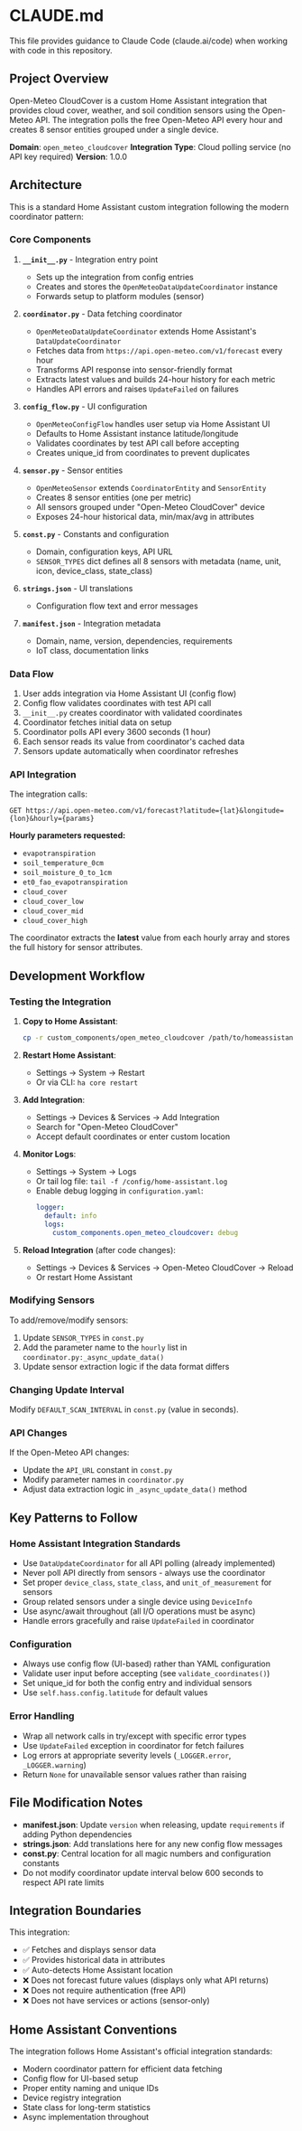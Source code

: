 # CLAUDE.md

This file provides guidance to Claude Code (claude.ai/code) when working with code in this repository.

## Project Overview

Open-Meteo CloudCover is a custom Home Assistant integration that provides cloud cover, weather, and soil condition sensors using the Open-Meteo API. The integration polls the free Open-Meteo API every hour and creates 8 sensor entities grouped under a single device.

**Domain**: `open_meteo_cloudcover`
**Integration Type**: Cloud polling service (no API key required)
**Version**: 1.0.0

## Architecture

This is a standard Home Assistant custom integration following the modern coordinator pattern:

### Core Components

1. **`__init__.py`** - Integration entry point
   - Sets up the integration from config entries
   - Creates and stores the `OpenMeteoDataUpdateCoordinator` instance
   - Forwards setup to platform modules (sensor)

2. **`coordinator.py`** - Data fetching coordinator
   - `OpenMeteoDataUpdateCoordinator` extends Home Assistant's `DataUpdateCoordinator`
   - Fetches data from `https://api.open-meteo.com/v1/forecast` every hour
   - Transforms API response into sensor-friendly format
   - Extracts latest values and builds 24-hour history for each metric
   - Handles API errors and raises `UpdateFailed` on failures

3. **`config_flow.py`** - UI configuration
   - `OpenMeteoConfigFlow` handles user setup via Home Assistant UI
   - Defaults to Home Assistant instance latitude/longitude
   - Validates coordinates by test API call before accepting
   - Creates unique_id from coordinates to prevent duplicates

4. **`sensor.py`** - Sensor entities
   - `OpenMeteoSensor` extends `CoordinatorEntity` and `SensorEntity`
   - Creates 8 sensor entities (one per metric)
   - All sensors grouped under "Open-Meteo CloudCover" device
   - Exposes 24-hour historical data, min/max/avg in attributes

5. **`const.py`** - Constants and configuration
   - Domain, configuration keys, API URL
   - `SENSOR_TYPES` dict defines all 8 sensors with metadata (name, unit, icon, device_class, state_class)

6. **`strings.json`** - UI translations
   - Configuration flow text and error messages

7. **`manifest.json`** - Integration metadata
   - Domain, name, version, dependencies, requirements
   - IoT class, documentation links

### Data Flow

1. User adds integration via Home Assistant UI (config flow)
2. Config flow validates coordinates with test API call
3. `__init__.py` creates coordinator with validated coordinates
4. Coordinator fetches initial data on setup
5. Coordinator polls API every 3600 seconds (1 hour)
6. Each sensor reads its value from coordinator's cached data
7. Sensors update automatically when coordinator refreshes

### API Integration

The integration calls:
```
GET https://api.open-meteo.com/v1/forecast?latitude={lat}&longitude={lon}&hourly={params}
```

**Hourly parameters requested:**
- `evapotranspiration`
- `soil_temperature_0cm`
- `soil_moisture_0_to_1cm`
- `et0_fao_evapotranspiration`
- `cloud_cover`
- `cloud_cover_low`
- `cloud_cover_mid`
- `cloud_cover_high`

The coordinator extracts the **latest** value from each hourly array and stores the full history for sensor attributes.

## Development Workflow

### Testing the Integration

1. **Copy to Home Assistant**:
   ```bash
   cp -r custom_components/open_meteo_cloudcover /path/to/homeassistant/custom_components/
   ```

2. **Restart Home Assistant**:
   - Settings → System → Restart
   - Or via CLI: `ha core restart`

3. **Add Integration**:
   - Settings → Devices & Services → Add Integration
   - Search for "Open-Meteo CloudCover"
   - Accept default coordinates or enter custom location

4. **Monitor Logs**:
   - Settings → System → Logs
   - Or tail log file: `tail -f /config/home-assistant.log`
   - Enable debug logging in `configuration.yaml`:
     ```yaml
     logger:
       default: info
       logs:
         custom_components.open_meteo_cloudcover: debug
     ```

5. **Reload Integration** (after code changes):
   - Settings → Devices & Services → Open-Meteo CloudCover → Reload
   - Or restart Home Assistant

### Modifying Sensors

To add/remove/modify sensors:

1. Update `SENSOR_TYPES` in `const.py`
2. Add the parameter name to the `hourly` list in `coordinator.py:_async_update_data()`
3. Update sensor extraction logic if the data format differs

### Changing Update Interval

Modify `DEFAULT_SCAN_INTERVAL` in `const.py` (value in seconds).

### API Changes

If the Open-Meteo API changes:
- Update the `API_URL` constant in `const.py`
- Modify parameter names in `coordinator.py`
- Adjust data extraction logic in `_async_update_data()` method

## Key Patterns to Follow

### Home Assistant Integration Standards

- Use `DataUpdateCoordinator` for all API polling (already implemented)
- Never poll API directly from sensors - always use the coordinator
- Set proper `device_class`, `state_class`, and `unit_of_measurement` for sensors
- Group related sensors under a single device using `DeviceInfo`
- Use async/await throughout (all I/O operations must be async)
- Handle errors gracefully and raise `UpdateFailed` in coordinator

### Configuration

- Always use config flow (UI-based) rather than YAML configuration
- Validate user input before accepting (see `validate_coordinates()`)
- Set unique_id for both the config entry and individual sensors
- Use `self.hass.config.latitude` for default values

### Error Handling

- Wrap all network calls in try/except with specific error types
- Use `UpdateFailed` exception in coordinator for fetch failures
- Log errors at appropriate severity levels (`_LOGGER.error`, `_LOGGER.warning`)
- Return `None` for unavailable sensor values rather than raising

## File Modification Notes

- **manifest.json**: Update `version` when releasing, update `requirements` if adding Python dependencies
- **strings.json**: Add translations here for any new config flow messages
- **const.py**: Central location for all magic numbers and configuration constants
- Do not modify coordinator update interval below 600 seconds to respect API rate limits

## Integration Boundaries

This integration:
- ✅ Fetches and displays sensor data
- ✅ Provides historical data in attributes
- ✅ Auto-detects Home Assistant location
- ❌ Does not forecast future values (displays only what API returns)
- ❌ Does not require authentication (free API)
- ❌ Does not have services or actions (sensor-only)

## Home Assistant Conventions

The integration follows Home Assistant's official integration standards:
- Modern coordinator pattern for efficient data fetching
- Config flow for UI-based setup
- Proper entity naming and unique IDs
- Device registry integration
- State class for long-term statistics
- Async implementation throughout

